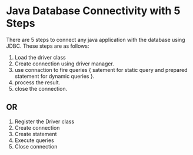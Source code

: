 # Java Database Connectivity with 5 Steps

There are 5 steps to connect any java application with the database using JDBC. These steps are as follows:

1. Load the driver class
2. Create connection using driver manager.
3. use connaction to fire queries { satement for static query and prepared statement for dynamic queries }.
4. process the result.
5. close the connection.

## OR


1. Register the Driver class
2. Create connection
3. Create statement
4. Execute queries
5. Close connection